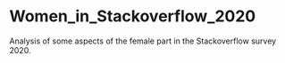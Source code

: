# Women_in_Stackoverflow_2020
Analysis of some aspects of the female part in the Stackoverflow survey 2020.
